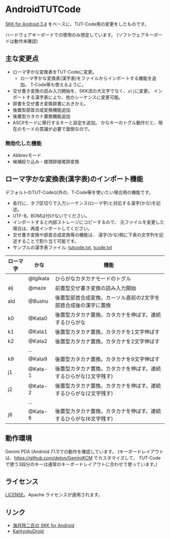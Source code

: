 AndroidTUTCode
==============

[SKK for Android 3.4](http://ray-mizuki.la.coocan.jp/software/skk_jp.html)
をベースに、TUT-Code用の変更をしたものです。

ハードウェアキーボードでの使用のみ想定しています。
(ソフトウェアキーボードは動作未確認)

## 主な変更点

* ローマ字かな変換表をTUT-Codeに変更。
  * ローマ字かな変換表(漢字表)をファイルからインポートする機能を追加。
    T-Code等も使えるように。
* 交ぜ書き変換の読み入力開始を、SKK流の大文字でなく、`alj`に変更。
  インポートする漢字表により、他のシーケンスに変更可能。
* 辞書を交ぜ書き変換辞書におきかえ。
* 後置型部首合成変換機能追加
* 後置型カタカナ置換機能追加
* ASCIIモードに移行するキーと設定を追加。
  かなキーのトグル動作だと、現在のモードの意識が必要で面倒なので。

### 無効化した機能

* Abbrevモード
* 候補絞り込み・接頭辞接尾辞変換

## ローマ字かな変換表(漢字表)のインポート機能

デフォルトのTUT-Code以外の、T-Code等を使いたい場合用の機能です。

* 各行に、タブ区切りで入力シーケンス(ローマ字)と対応する漢字(かな)を記述。
* UTF-8。BOMは付けないでください。
* インポートすると内部ストレージにコピーするので、
  元ファイルを変更した場合は、再度インポートしてください。
* 交ぜ書き変換や部首合成変換等の機能は、
  漢字(かな)側に下表の文字列を記述することで割り当て可能です。
* サンプルの漢字表ファイル: [tutcode.txt](./tutcode.txt), [tcode.txt](./tcode.txt)

|ローマ字|かな|機能|
|---|---|---|
|   |@tglkata|ひらがなカタカナモードのトグル|
|alj|@maze   |前置型交ぜ書き変換の読み入力開始|
|ald|@Bushu  |後置型部首合成変換。カーソル直前の2文字を部首合成後の漢字に置換|
|k0 |@Kata0  |後置型カタカナ置換。カタカナを伸ばす。連続するひらがな|
|k1 |@Kata1  |後置型カタカナ置換。カタカナを1文字伸ばす|
|k2 |@Kata2  |後置型カタカナ置換。カタカナを2文字伸ばす|
|   |...     | |
|k9 |@Kata9  |後置型カタカナ置換。カタカナを9文字伸ばす|
|j1 |@Kata-1 |後置型カタカナ置換。カタカナを伸ばす。連続するひらがな(1文字残す)|
|j2 |@Kata-2 |後置型カタカナ置換。カタカナを伸ばす。連続するひらがな(2文字残す)|
|   |...     | |
|j6 |@Kata-6 |後置型カタカナ置換。カタカナを伸ばす。連続するひらがな(6文字残す)|

## 動作環境

Gemini PDA (Android 7.1.1)での動作を確認しています。
(キーボードレイアウトは、https://github.com/deton/GeminiKCM でカスタマイズして、
TUT-Codeで使う3段分のキーは通常のキーボードレイアウトに合わせて使っています。)

## ライセンス

[LICENSE](./LICENSE)。Apache ライセンスが適用されます。

## リンク
* [海月玲二氏の SKK for Android](http://ray-mizuki.la.coocan.jp/software/skk_jp.html)
* [KantyokuDroid](https://nixeneko.hatenablog.com/entry/2015/12/25/235939)

